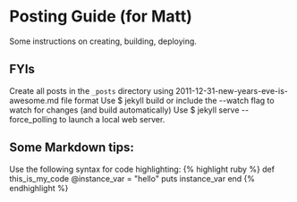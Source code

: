 # Posting Guide (for Matt)

Some instructions on creating, building, deploying.

## FYIs

Create all posts in the ```_posts``` directory using 2011-12-31-new-years-eve-is-awesome.md file format
Use $ jekyll build or include the --watch flag to watch for changes (and build automatically)
Use $ jekyll serve --force_polling to launch a local web server. 

## Some Markdown tips:

Use the following syntax for code highlighting:
{% highlight ruby %}
def this_is_my_code
	@instance_var = "hello"
  puts instance_var
end
{% endhighlight %}
